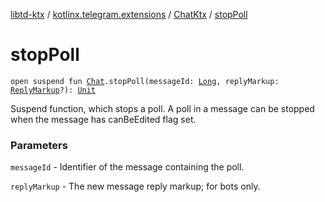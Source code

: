 [libtd-ktx](../../index.md) / [kotlinx.telegram.extensions](../index.md) / [ChatKtx](index.md) / [stopPoll](./stop-poll.md)

# stopPoll

`open suspend fun `[`Chat`](https://tdlibx.github.io/td/docs/org/drinkless/td/libcore/telegram/TdApi/Chat.html)`.stopPoll(messageId: `[`Long`](https://kotlinlang.org/api/latest/jvm/stdlib/kotlin/-long/index.html)`, replyMarkup: `[`ReplyMarkup`](https://tdlibx.github.io/td/docs/org/drinkless/td/libcore/telegram/TdApi/ReplyMarkup.html)`?): `[`Unit`](https://kotlinlang.org/api/latest/jvm/stdlib/kotlin/-unit/index.html)

Suspend function, which stops a poll. A poll in a message can be stopped when the message has
canBeEdited flag set.

### Parameters

`messageId` - Identifier of the message containing the poll.

`replyMarkup` - The new message reply markup; for bots only.
